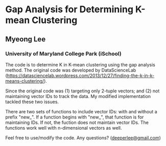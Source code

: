# Gap Analysis for Determining K-mean Clustering
## Myeong Lee
### University of Maryland College Park (iSchool)

The code is to determine K in K-mean clustering using the gap analysis method.
The original code was developed by DataScienceLab (https://datasciencelab.wordpress.com/2013/12/27/finding-the-k-in-k-means-clustering/).

Since the original code was (1) targeting only 2-tuple vectors; and (2) not maintaining vector IDs to track the data.
My modified implementation tackled these two issues. 

There are two sets of functions to include vector IDs: with and without a prefix "new_". If a function begins with "new_", that function is for maintaining IDs. If not, the fuction does not maintain vector IDs. 
The functions work well with n-dimensional vectors as well. 

Feel free to use/modify the code. 
Any questions? (deeperlee@gmail.com)

